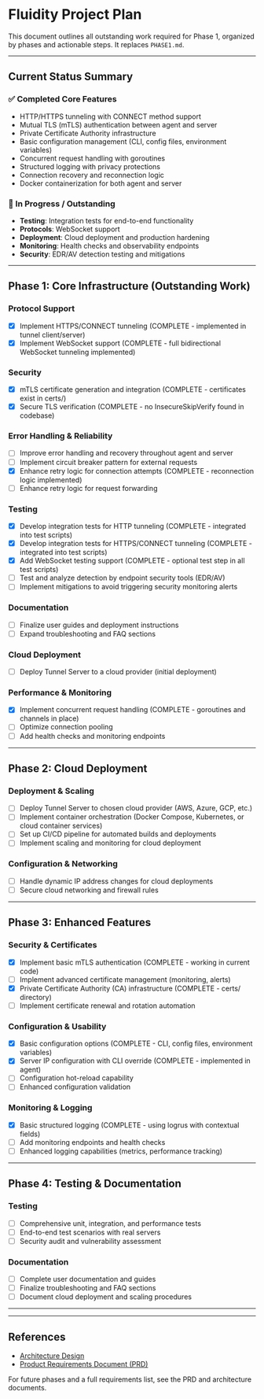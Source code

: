 # Fluidity Project Plan

This document outlines all outstanding work required for Phase 1, organized by phases and actionable steps. It replaces `PHASE1.md`.

---

## Current Status Summary

### ✅ Completed Core Features
- HTTP/HTTPS tunneling with CONNECT method support
- Mutual TLS (mTLS) authentication between agent and server
- Private Certificate Authority infrastructure
- Basic configuration management (CLI, config files, environment variables)
- Concurrent request handling with goroutines
- Structured logging with privacy protections
- Connection recovery and reconnection logic
- Docker containerization for both agent and server

### 🚧 In Progress / Outstanding
- **Testing**: Integration tests for end-to-end functionality
- **Protocols**: WebSocket support
- **Deployment**: Cloud deployment and production hardening
- **Monitoring**: Health checks and observability endpoints
- **Security**: EDR/AV detection testing and mitigations

---

## Phase 1: Core Infrastructure (Outstanding Work)

### Protocol Support
- [x] Implement HTTPS/CONNECT tunneling (COMPLETE - implemented in tunnel client/server)
- [x] Implement WebSocket support (COMPLETE - full bidirectional WebSocket tunneling implemented)

### Security
- [x] mTLS certificate generation and integration (COMPLETE - certificates exist in certs/)
- [x] Secure TLS verification (COMPLETE - no InsecureSkipVerify found in codebase)

### Error Handling & Reliability
- [ ] Improve error handling and recovery throughout agent and server
- [ ] Implement circuit breaker pattern for external requests
- [x] Enhance retry logic for connection attempts (COMPLETE - reconnection logic implemented)
- [ ] Enhance retry logic for request forwarding

### Testing
- [x] Develop integration tests for HTTP tunneling (COMPLETE - integrated into test scripts)
- [x] Develop integration tests for HTTPS/CONNECT tunneling (COMPLETE - integrated into test scripts)
- [x] Add WebSocket testing support (COMPLETE - optional test step in all test scripts)
- [ ] Test and analyze detection by endpoint security tools (EDR/AV)
- [ ] Implement mitigations to avoid triggering security monitoring alerts

### Documentation
- [ ] Finalize user guides and deployment instructions
- [ ] Expand troubleshooting and FAQ sections

### Cloud Deployment
- [ ] Deploy Tunnel Server to a cloud provider (initial deployment)

### Performance & Monitoring
- [x] Implement concurrent request handling (COMPLETE - goroutines and channels in place)
- [ ] Optimize connection pooling
- [ ] Add health checks and monitoring endpoints

---


## Phase 2: Cloud Deployment

### Deployment & Scaling
- [ ] Deploy Tunnel Server to chosen cloud provider (AWS, Azure, GCP, etc.)
- [ ] Implement container orchestration (Docker Compose, Kubernetes, or cloud container services)
- [ ] Set up CI/CD pipeline for automated builds and deployments
- [ ] Implement scaling and monitoring for cloud deployment

### Configuration & Networking
- [ ] Handle dynamic IP address changes for cloud deployments
- [ ] Secure cloud networking and firewall rules

---

## Phase 3: Enhanced Features

### Security & Certificates
- [x] Implement basic mTLS authentication (COMPLETE - working in current code)
- [ ] Implement advanced certificate management (monitoring, alerts)
- [x] Private Certificate Authority (CA) infrastructure (COMPLETE - certs/ directory)
- [ ] Implement certificate renewal and rotation automation

### Configuration & Usability
- [x] Basic configuration options (COMPLETE - CLI, config files, environment variables)
- [x] Server IP configuration with CLI override (COMPLETE - implemented in agent)
- [ ] Configuration hot-reload capability
- [ ] Enhanced configuration validation

### Monitoring & Logging
- [x] Basic structured logging (COMPLETE - using logrus with contextual fields)
- [ ] Add monitoring endpoints and health checks
- [ ] Enhanced logging capabilities (metrics, performance tracking)

---

## Phase 4: Testing & Documentation

### Testing
- [ ] Comprehensive unit, integration, and performance tests
- [ ] End-to-end test scenarios with real servers
- [ ] Security audit and vulnerability assessment

### Documentation
- [ ] Complete user documentation and guides
- [ ] Finalize troubleshooting and FAQ sections
- [ ] Document cloud deployment and scaling procedures

---

---

## References
- [Architecture Design](architecture.md)
- [Product Requirements Document (PRD)](PRD.md)

For future phases and a full requirements list, see the PRD and architecture documents.
